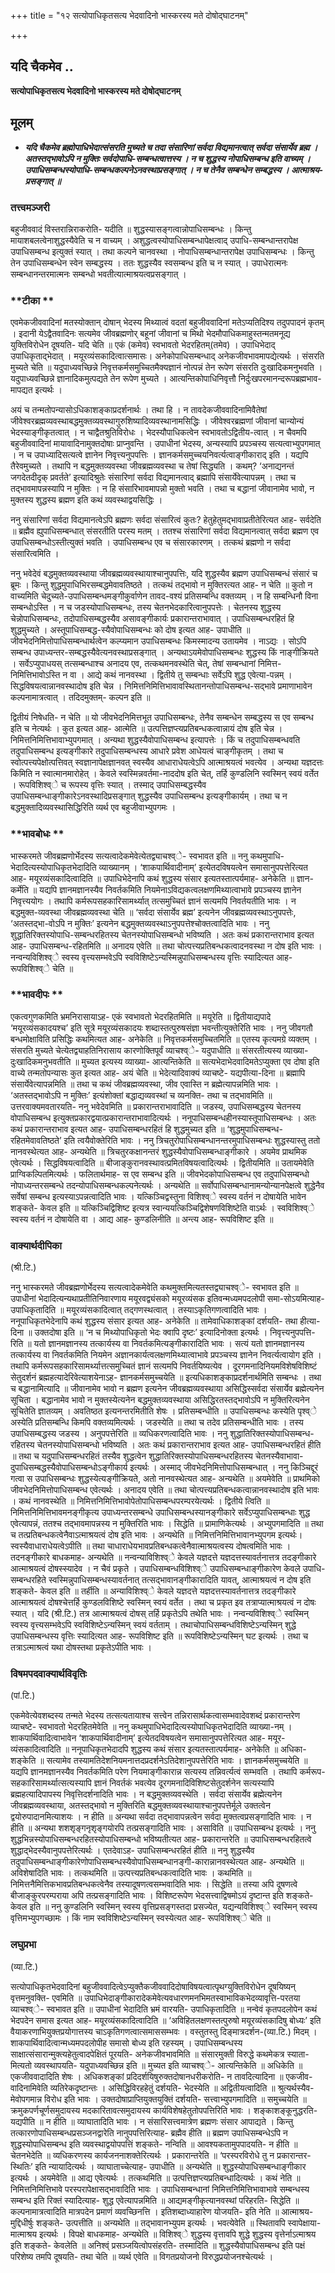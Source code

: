 +++
title = "१२ सत्योपाधिकृतसत्य भेदवादिनो भास्करस्य मते दोषोद्घाटनम्"

+++


## यदि चैकमेव ..

**सत्योपाधिकृतसत्य भेदवादिनो भास्करस्य मते दोषोद्घाटनम्**

## **मूलम्**

- ***यदि चैकमेव ब्रह्मोपाधिभेदात्संसरति मुच्यते च तदा संसारिणां सर्वदा विद्यमानत्वात् सर्वदा संसार्येव ब्रह्म । अतस्तद्भावोऽपि न मुक्तिः सर्वदोपाधि-सम्बन्धत्वात्तस्य । न च शुद्धस्य नोपाधिसम्बन्ध इति वाच्यम् । उपाधिसम्बन्धस्योपाधि-सम्बन्धकल्पनेऽनवस्थाप्रसङ्गात् । न च तेनैव सम्बन्धेन सम्बद्धस्य । आत्माश्रय-प्रसङ्गात् ॥***

### **तत्त्वमञ्जरी**

बहुजीववादं विस्तरान्निराकरोति- यदीति ॥ शुद्धस्यासङ्गत्वान्नोपाधिसम्बन्धः । किन्तु मायाशबलत्वेनाशुद्धस्यैवेति च न वाच्यम् । अशुद्धत्वस्योपाधिसम्बन्धापेक्षत्वाद् उपाधि-सम्बन्धान्तरापेक्ष उपाधिसम्बन्ध इत्युक्तं स्यात् । तथा कल्पने चानवस्था । नोपाधिसम्बन्धान्तरापेक्ष उपाधिसम्बन्धः । किन्तु तेन उपाधिसम्बन्धेन स्वेन सम्बद्धस्य । ततः शुद्धस्यैव स्वसम्बन्ध इति च न स्यात् । उपाधेरात्मनः सम्बन्धानन्तरमात्मनः सम्बन्धो भवतीत्यात्माश्रयत्वप्रसङ्गात् ।

### **टीका **

एवमेकजीववादिनां मतस्योक्तान् दोषान् भेदस्य मिथ्यात्वं वदतां बहुजीववादिनां मतेऽप्यतिदिश्य तदुपपादनं कृतम् । इदानी येऽद्वैतवादिनः सत्यमेव जीवब्रह्मणोर् बहूनां जीवानां च मिथो भेदमौपाधिकमाहुस्तन्मतमनूद्य युक्तिविरोधेन दूषयति- यदि चेति ॥ एकं (कमेव) स्वभावतो भेदरहितम्(तमेव) । उपाधिभेदाद् उपाधिकृताद्भेदात् । मयूरव्यंसकादित्वात्समासः। अनेकोपाधिसम्बन्धाद् अनेकजीवभावमापद्येत्यर्थः । संसरति मुच्यते चेति ॥ यदुपाध्यवच्छिन्ने निवृत्तकर्मसमुच्चितमैक्यज्ञानं नोत्पन्नं तेन रूपेण संसरति दुःखादिकमनुभवति । यदुपाध्यवच्छिन्ने ज्ञानादिकमुत्पद्यते तेन रूपेण मुच्यते । आत्यन्तिकोपाधिनिवृत्तौ निर्दुःखपरमानन्दरूपब्रह्मभाव-मापद्यत इत्यर्थः ।

अयं च तन्मतोपन्यासोऽधिकाशङ्काप्रदर्शनार्थः । तथा हि । न तावदेकजीववादिनामिवैतेषां जीवेश्वरब्रह्मव्यवस्थाबद्धमुक्तव्यवस्थागुरुशिष्यादिव्यवस्थानामसिद्धिः । जीवेश्वरब्रह्मणां जीवानां चान्योन्यं भेदस्याङ्गीकृतत्वात् । न चाद्वैतश्रुतिविरोधः । भेदस्यौपाधिकत्वेन स्वभावतोऽद्वितीय-त्वात् । न चैवमपि बहुजीववादिनां मायावादिनामुक्तदोषाः प्राप्नुवन्ति । उपाधीनां भेदस्य, अन्यस्यापि प्रपञ्चस्य सत्यत्वाभ्युपगमात् । न च उपाध्यादिसत्यत्वे ज्ञानेन निवृत्त्यनुपपत्तिः । ज्ञानकर्मसमुच्चयनिवर्त्यत्वाङ्गीकाराद् इति । यद्यपि तैरेवमुच्यते । तथापि न बद्धमुक्तव्यवस्था जीवब्रह्मव्यवस्था च तेषां सिद्ध्यति । कथम्? ‘अनाद्यनन्तं जगदेतदीदृक् प्रवर्तते’ इत्यादिश्रुतेः संसारिणां सर्वदा विद्यमानत्वाद् ब्रह्मापि संसार्येवेत्यापन्नम् । तथा च तद्भावमापन्नस्यापि न मुक्तिः । न हि संसारिभावमापन्नो मुक्तो भवति । तथा च बद्धानां जीवानामेव भावो, न मुक्तस्य शुद्धस्य ब्रह्मण इति कथं व्यवस्थाद्वयसिद्धिः ।

ननु संसारिणां सर्वदा विद्यमानत्वेऽपि ब्रह्मणः सर्वदा संसारित्वं कुतः? हेतुहेतुमद्भावाप्रतीतेरित्यत आह- सर्वदेति ॥ ब्रह्मैव ह्युपाधिसम्बन्धात् संसरतीति परस्य मतम् । ततश्च संसारिणां सर्वदा विद्यमानत्वात् सर्वदा ब्रह्मण एव उपाधिसम्बन्धोऽस्तीत्युक्तं भवति । उपाधिसम्बन्ध एव च संसारकारणम् । तत्कथं ब्रह्मणो न सर्वदा संसारित्वमिति ।

ननु भवेदेवं बद्धमुक्तव्यवस्थाया जीवब्रह्मव्यवस्थायाश्चानुपपत्तिः, यदि शुद्धस्यैव ब्रह्मण उपाधिसम्बन्धं संसारं च ब्रूमः । किन्तु शुद्धमुपाधिभिरसम्बद्धमेवावतिष्ठते । तत्कथं तद्भावो न मुक्तिरत्यत आह- न चेति ॥ कुतो न वाच्यमिति चेदुच्यते-उपाधिसम्बन्धमङ्गीकुर्वाणेन तावद-वश्यं प्रतिसम्बन्धि वक्तव्यम् । न हि सम्बन्धिनौ विना सम्बन्धोऽस्ति । न च जडस्योपाधिसम्बन्धः, तस्य चेतनभेदकारित्वानुपपत्तेः । चेतनस्य शुद्धस्य चेन्नोपाधिसम्बन्धः, तदोपाधिसम्बद्धस्यैव असावङ्गीकार्यः प्रकारान्तराभावात् । उपाधिसम्बन्धरहितं हि शुद्धमुच्यते । अस्तूपाधिसम्बद्ध-स्यैवोपाधिसम्बन्धः को दोष इत्यत आह- उपाधीति ॥ जीवभेदनिमित्तोपाधिसम्बन्धार्थत्वेन कल्प्यमान उपाधिसम्बन्धः किमस्मादन्य उतायमेव । नाऽद्यः । सोऽपि सम्बन्ध उपाध्यन्तर-सम्बद्धस्यैवेत्यनवस्थाप्रसङ्गात् । अन्यथाऽयमेवोपाधिसम्बन्धः शुद्धस्य किं नाङ्गीक्रियते । सर्वेऽप्युपाधयस् तत्सम्बन्धाश्च अनादय एव, तत्कथमनवस्थेति चेत्, तेषां सम्बन्धानां निमित्त-निमित्तिभावोऽस्ति न वा । आद्ये कथं नानवस्था । द्वितीये तु सम्बन्धाः सर्वेऽपि शुद्ध एवेत्या-पन्नम् । सिद्धविषयत्वान्नानवस्थादोष इति चेन्न । निमित्तनिमित्तिभावावस्थितानन्तोपाधिसम्बन्ध-सद्भावे प्रमाणाभावेन कल्पनामात्रत्वात् । तदिदमुक्तम्- कल्पन इति ॥

द्वितीयं निषेधति- न चेति ॥ यो जीवभेदनिमित्तभूत उपाधिसम्बन्धः, तेनैव सम्बन्धेन सम्बद्धस्य स एव सम्बन्ध इति च नेत्यर्थः । कुत इत्यत आह- आत्मेति ॥ उत्पत्तिज्ञप्त्यप्रतिबन्धकत्वान्नायं दोष इति चेन्न । निमित्तनिमित्तिभावाभ्युपगमात् । अन्यथा शुद्धस्यैवोपाधिसम्बन्ध इत्यापत्तेः । किं च तदुपाधिसम्बन्धवति तदुपाधिसम्बन्ध इत्यङ्गीकारे तदुपाधिसम्बन्धस्य आधारे प्रवेश आधेयत्वं चाङ्गीकृतम् । तथा च स्वोत्पत्त्यपेक्षोत्पत्तिवत् स्वज्ञानापेक्षज्ञानवत् स्वस्यैव आधाराधेयत्वेऽपि आत्माश्रयत्वं भवत्येव । अन्यथा यज्ञदत्तः किमिति न स्वात्मानमारोहेत् । केवले स्वस्मिन्नवर्तमा-नाददोष इति चेत्, तर्हि कुण्डलिनि स्वस्मिन् स्वयं वर्तेत । रूपविशिश्व्े च रूपस्य वृत्तिः स्यात् । तस्माद् उपाधिसम्बद्धस्यैव उपाधिसम्बन्धाङ्गीकारेऽनवस्थादिप्रसङ्गात् शुद्धस्यैव उपाधिसम्बन्ध इत्यङ्गीकार्यम् । तथा च न बद्धमुक्तादिव्यवस्थासिद्धिरिति व्यर्थ एव बहुजीवाभ्युपगमः ।

### **भावबोधः **

भास्करमते जीवब्रह्मणोर्भेदस्य सत्यत्वादेकमेवेत्येतद्व्याचश्व्े- स्वभावत इति ॥ ननु कथमुपाधि-भेदादित्यस्योपाधिकृतभेदादिति व्याख्यानम् । ‘शाकपार्थिवादीनाम्’ इत्येतदविषयत्वेन समासानुपपत्तेरित्यत आह- मयूरव्यंसकादित्वादिति ॥ उपाधिभेदेनापि कथं शुद्धस्य संसार इत्यतस्तात्पर्यमाह- अनेकेति ॥ ज्ञान-कर्मेति ॥ यद्यपि ज्ञानमज्ञानस्यैव निवर्तकमिति नियमेनाऽविद्यकत्वलक्षणमिथ्यात्वाभावे प्रपञ्चस्य ज्ञानेन निवृत्त्ययोगः । तथापि कर्मरूपसहकारिसामर्थ्यात् तत्समुच्चितं ज्ञानं सत्यमपि निवर्तयतीति भावः । न बद्धमुक्त-व्यवस्था जीवब्रह्मव्यवस्था चेति ॥ ‘सर्वदा संसार्येव ब्रह्म’ इत्यनेन जीवब्रह्मव्यवस्थाऽनुपपत्तेः, ‘अतस्तद्भा-वोऽपि न मुक्तिः’ इत्यनेन बद्धमुक्तव्यवस्थाऽनुपपत्तेश्चोक्तत्वादिति भावः । ननु शुद्धातिरिक्तस्योपाधि-सम्बन्धरहितस्य चेतनस्योपाधिसम्बन्धो भविष्यति । अतः कथं प्रकारान्तराभाव इत्यत आह- उपाधिसम्बन्ध-रहितमिति ॥ अनादय एवेति ॥ तथा चोत्पत्त्यप्रतिबन्धकत्वादनवस्था न दोष इति भावः । नन्वन्यविशिश्व्े स्वस्य वृत्त्यसम्भवेऽपि स्वविशिष्टेऽन्यस्मिन्नुपाधिसम्बन्धस्य वृत्तिः स्यादित्यत आह- रूपविशिश्व्े चेति ॥

### **भावदीपः **

एकत्वगुणकमिति भ्रमनिरासायाऽह- एकं स्वभावतो भेदरहितमिति ॥ मयूरेति ॥ द्वितीयाद्यपादे ‘मयूरव्यंसकादयश्च’ इति सूत्रे मयूरव्यंसकादयः शब्दास्तत्पुरुषसंज्ञा भवन्तीत्युक्तेरिति भावः । ननु जीवगतौ बन्धमोक्षाविति प्रसिद्धिः कथमित्यत आह- अनेकेति ॥
निवृत्तकर्मसमुच्चितमिति ॥ एतस्य कृत्यमग्रे व्यक्तम् । संसरति मुच्यते चेत्येतद्व्याहतिनिरासाय कारणोक्तिपूर्वं व्याचश्व्े- यदुपाधीति ॥ संसरतीत्यस्य व्याख्या- दुःखादिकमनुभवतीति ॥ मुच्यत इत्यस्य व्याख्या- आत्यन्तिकेति ॥ सत्यभेदाभेदवादिमतेऽप्युक्ता एव दोषा इति वाच्ये तन्मतोपन्यासः कुत इत्यत आह- अयं चेति ॥ भेदेत्यादिवाक्यं व्याचष्टे- यद्यपीत्या-दिना ॥ ब्रह्मापि संसार्येवेत्यापन्नमिति ॥ तथा च कथं जीवब्रह्मव्यवस्था, जीव एवास्ति न ब्रह्मेत्यापन्नमिति भावः । ‘अतस्तद्भावोऽपि न मुक्तिः’ इत्यंशोक्तां बद्धाद्यव्यवस्थां च व्यनक्ति- तथा च तद्भावमिति ॥ उत्तरवाक्यमवतारयति- ननु भवेदेवमिति ॥ प्रकारान्तराभावादिति ॥ जडस्य, उपाधिसम्बद्धस्य चेतनस्य वोपाधिसम्बन्ध इत्युक्तप्रकारद्वयात्प्रकारान्तराभावादित्यर्थः । ननूपाधिसम्बन्धहीनस्यास्तूपाधिसम्बन्धः । अतः कथं प्रकारान्तराभाव इत्यत आह- उपाधिसम्बन्धरहितं हि शुद्धमुच्यत इति ॥ ‘शुद्धमुपाधिसम्बन्ध-रहितमेवावतिष्ठते’ इति त्वयैवोक्तेरिति भावः । ननु त्रिचतुरोपाधिसम्बन्धानन्तरमुपाधिसम्बन्धः शुद्धस्यास्तु ततो नानवस्थेत्यत आह- अन्यथेति ॥ त्रिचतुरकक्षानन्तरं शुद्धस्यैवोपाधिसम्बन्धाङ्गीकारे । अयमेव प्राथमिक एवेत्यर्थः । सिद्धविषयत्वादिति ॥ बीजाङ्कुरानवस्थावत्प्रमितविषयत्वादित्यर्थः । द्वितीयमिति ॥ उतायमेवेति प्राग्विकल्पितमित्यर्थः । फलितार्थमाह- स एव सम्बन्ध इति ॥ जीवभेदकोपाधिसम्बन्ध एव तदुपाधिसम्बन्धो नोपाध्यन्तरसम्बन्धे तदन्योपाधिसम्बन्धकल्पनेत्यर्थः । अन्यथेति ॥ सर्वोपाधिसम्बन्धानामन्योन्यानपेक्षत्वे शुद्धेनैव सर्वेषां सम्बन्ध इत्यस्याऽपन्नत्वादिति भावः । यत्किञ्चिद्वस्तुना विशिश्व्े स्वस्य वर्तनं न दोषायेति भावेन शङ्कते- केवल इति ॥ यत्किञ्चिद्विशिष्ट इत्यत्र स्वान्ययत्किञ्चिद्विशेषणविशिष्टेति वाऽर्थः । स्वविशिश्व्े स्वस्य वर्तनं न दोषायेति वा । आद्य आह- कुण्डलिनीति ॥ अन्त्य आह- रूपविशिष्ट इति ॥

### **वाक्यार्थदीपिका**

(श्री.टि.)

ननु भास्करमते जीवब्रह्मणोर्भेदस्य सत्यत्वादेकमेवेति कथमुक्तमित्यतस्तद्व्याचश्व्े- स्वभावत इति ॥ उपाधीनां भेदादित्यन्यथाप्रतीतिनिवारणाय मयूरवद्व्यंसको मयूरव्यंसक इतिवन्मध्यमपदलोपी समा-सोऽयमित्याह-उपाधिकृतादिति ॥ मयूरव्यंसकादित्वात् तद्गणस्थत्वात् । तस्याऽकृतिगणत्वादिति भावः । ननूपाधिकृतभेदेनापि कथं शुद्धस्य संसार इत्यत आह- अनेकेति ॥ तामेवाधिकाशङ्कां दर्शयति- तथा हीत्या-दिना ॥ उक्तदोषा इति ॥ ‘न च मिथ्योपाधिकृतो भेदः क्वापि दृष्टः’ इत्यादिनोक्ता इत्यर्थः । निवृत्त्यनुपपत्ति-रिति ॥ यतो ज्ञानमज्ञानस्य तत्कार्यस्य वा निवर्तकमित्यङ्गीकारादिति भावः । सत्यं यतो ज्ञानमज्ञानस्य तत्कार्यस्य वा निवर्तकमिति नियमेन अज्ञानकार्यत्वलक्षणमिथ्यात्वाभावे प्रपञ्चस्य ज्ञानेन निवर्त्यत्वायोग इति । तथापि कर्मरूपसहकारिसामर्थ्यात्तत्समुच्चितं ज्ञानं सत्यमपि निवर्तयिष्यत्येव । दूरगमनादिनियमविशेषविशिष्टं सेतुदर्शनं ब्रह्महत्यादेरिवेत्याशयेनाऽह- ज्ञानकर्मसमुच्चयेति ॥ इत्यधिकाशङ्काप्रदर्शनार्थमिति सम्बन्धः । तथा च बद्धानामित्यादि ॥ जीवानामेव भावो न ब्रह्मण इत्यनेन जीवब्रह्मव्यवस्थाया असिद्धिस्सर्वदा संसार्येव ब्रह्मेत्यनेन सूचिता । बद्धानामेव भावो न मुक्तस्येत्यनेन बद्धमुक्तव्यवस्थाया असिद्धिरतस्तद्भावोऽपि न मुक्तिरित्यनेन सूचितेति ज्ञातव्यम् । अवतिष्ठत इत्यनन्तरमितीति शेषः । प्रतिसम्बन्धीति ॥ उपाधिसम्बन्धः कस्येति पृश्व्े अस्येति प्रतिसम्बन्धि किमपि वक्तव्यमित्यर्थः । जडस्येति ॥ तथा च तदेव प्रतिसम्बन्धीति भावः । तस्य उपाधिसम्बद्धस्य जडस्य । अनुपपत्तेरिति ॥ व्यधिकरणत्वादिति भावः । ननु शुद्धातिरिक्तस्योपाधिसम्बन्ध-रहितस्य चेतनस्योपाधिसम्बन्धो भविष्यति । अतः कथं प्रकारान्तराभाव इत्यत आह- उपाधिसम्बन्धरहितं हीति ॥ तथा च यदुपाधिसम्बन्धरहितं तस्यैव शुद्धत्वेन शुद्धातिरिक्तस्योपाधिसम्बन्धरहितस्य चेतनस्यैवाभावा-दुपाधिसम्बद्धस्यैवोपाधिसम्बन्धोऽङ्गीकार्य इत्यर्थः । अस्माद् जीवभेदनिमित्तोपाधिसम्बन्धात् । ननु किञ्चिद्दूरं गत्वा स उपाधिसम्बन्धः शुद्धस्येत्यङ्गीक्रियते, अतो नानवस्थेत्यत आह- अन्यथेति ॥ अयमेवेति ॥ प्राथमिको जीवभेदनिमित्तोपाधिसम्बन्ध एवेत्यर्थः । अनादय एवेति ॥ तथा चोत्पत्त्यप्रतिबन्धकत्वान्नानवस्थादोष इति भावः । कथं नानवस्थेति ॥ निमित्तनिमित्तिभावोपेतोपाधिसम्बन्धपरम्परयेत्यर्थः । द्वितीये त्विति ॥ निमित्तनिमित्तिभावमनङ्गीकृत्य उपाध्यन्तरसम्बन्धे उपाधिसम्बन्धस्यानङ्गीकारे सर्वेऽप्युपाधिसम्बन्धाः शुद्ध एवेत्यापन्नं, ततश्च तद्भावमापन्नस्य न मुक्तिरिति भावः । सिद्धेति ॥ प्रामाणिकेत्यर्थः । अभ्युपगमादिति ॥ तथा च तत्प्रतिबन्धकत्वेनैवाऽत्माश्रयत्वं दोष इति भावः । अन्यथेति ॥ निमित्तनिमित्तिभावानभ्युपगम इत्यर्थः। स्वस्यैवाधाराधेयत्वेऽपीति ॥ तथा चाधाराधेयभावप्रतिबन्धकत्वेनैवात्माश्रयत्वस्य दोषत्वमिति भावः । तदनङ्गीकारे बाधकमाह- अन्यथेति ॥ नन्वन्याविशिश्व्े केवले यज्ञदत्ते यज्ञदत्तस्यावर्तनात्तत्र तदङ्गीकारे आत्माश्रयत्वं दोषस्स्यादेव । न चैवं प्रकृते । उपाधिसम्बन्धविशिश्व्े उपाधिसम्बन्धाङ्गीकारेण केवले उपाधि-सम्बन्धरहिते स्वस्मिन्नुपाधिसम्बन्धस्यावर्तनात् तत्सद्भावानङ्गीकारादिति यावत्, आत्माश्रयत्वं न दोष इति शङ्कते- केवल इति ॥ तर्हीति ॥ अन्याविशिश्व्े केवले यज्ञदत्ते यज्ञदत्तस्यावर्तनात्तत्र तदङ्गीकारे आत्माश्रयत्वं दोषश्चेत्तर्हि कुण्डलविशिष्टे स्वस्मिन् स्वयं वर्तेत । तथा च प्रकृत इव तत्राप्यात्माश्रयत्वं न दोषः स्यात् । यदि (श्री.टि.) तत्र आत्माश्रयत्वं दोषस् तर्हि प्रकृतेऽपि तथेति भावः । नन्वन्यविशिश्व्े स्वस्मिन् स्वस्य वृत्त्यसम्भवेऽपि स्वविशिष्टेऽन्यस्मिन् स्वयं वर्तताम् । तथाचोपाधिसम्बन्धविशिष्टेऽन्यस्मिन् शुद्धे उपाधिसम्बन्धस्य वृत्तिः स्यादित्यत आह- रूपविशिष्ट इति ॥ रूपविशिष्टेऽन्यस्मिन् घट इत्यर्थः । तथा च तत्राऽत्माश्रत्वं यथा दोषस्तथा प्रकृतेऽपीति भावः ।

### **विषमपदवाक्यार्थविवृतिः**

(पां.टि.)

एकमेवेत्येवशब्दस्य तन्मते भेदस्य तत्सत्यतायाश्च सत्त्वेन तन्निरासार्थकत्वासम्भवादेवशब्दं प्रकारान्तरेण व्याचष्टे- स्वभावतो भेदरहितमेवेति ॥ ननु कथमुपाधिभेदादित्यस्योपाधिकृतभेदादिति व्याख्या-नम् । शाकपार्थिवादित्वाभावेन ‘शाकपार्थिवादीनाम्’ इत्येतदविषयत्वेन समासानुपपत्तेरित्यत आह- मयूर-व्यंसकादित्वादिति ॥ ननूपाधिकृतभेदादपि शुद्धस्य कथं संसार इत्यतस्तात्पर्यमाह- अनेकेति ॥ अधिका-शङ्केति ॥ सत्यामेव तस्यामतिदेशनियमनात्तदप्रदर्शनेऽतिदेशानुपपत्तेरिति भावः । ज्ञानकर्मसमुच्चयेति ॥ यद्यपि ज्ञानमज्ञानस्यैव निवर्तकमिति परेण नियमाङ्गीकारान्न सत्यस्य तन्निवर्त्यत्वं सम्भवति । तथापि कर्मरूप-सहकारिसामर्थ्यात्सत्यस्यापि ज्ञानं निवर्तकं भवत्येव दूरगमनादिविशिष्टसेतुदर्शनेन सत्यस्यापि ब्रह्महत्यादिपापस्य निवृत्तिदर्शनादिति भावः । न बद्धमुक्तव्यवस्थेति । सर्वदा संसार्येव ब्रह्मेत्यनेन जीवब्रह्मव्यवस्थाया, अतस्तद्भावो न मुक्तिरिति बद्धमुक्तव्यवस्थायाश्चानुपपत्तेर्मूले उक्तत्वेन द्वयोरुपादानमित्याशयः । न हीति ॥ अन्यथा सर्वदा तद्भावापन्नत्वेन सर्वदा मुक्तत्वप्रसङ्गादिति भावः । न हीति ॥ अन्यथा शशशृङ्गनृशृङ्गयोरपि तत्प्रसङ्गादिति भावः । असाविति ॥ उपाधिसम्बन्ध इत्यर्थः । ननु शुद्धभिन्नस्योपाधिसम्बन्धरहितस्योपाधिसम्बन्धो भविष्यतीत्यत आह- प्रकारान्तरेति ॥ उपाधिसम्बन्धरहितत्वे शुद्धाद्भेदस्यैवानुपपत्तेरित्यर्थः । एतदेवाऽह- उपाधिसम्बन्धरहितं हीति ॥ ननु शुद्धस्यैव तदुपाधिसम्बन्धाङ्गीकारेणोपाधिसम्बन्धस्यैवोपाधिसम्बन्धानङ्गी-कारान्नानवस्थेत्यत आह- अन्यथेति ॥ अविशेषादिति भावः । तत्कथमिति ॥ उत्पत्त्यप्रतिबन्धकत्वादिति भावः । कथमिति ॥ निमित्तनैमित्तिकभावप्रतिबन्धकत्वेनैव तस्यादूषणत्वसम्भवादिति भावः । सिद्धेति ॥ तस्या अपि दूषणत्वे बीजाङ्कुरपरम्पराया अपि तत्प्रसङ्गादिति भावः । विशिष्टरूपेण भेदसत्त्वाद्विषमोऽयं दृष्टान्त इति शङ्कते- केवल इति ॥ ननु कुण्डलिनि स्वस्मिन् स्वस्य वृत्तिप्रसङ्गस्तदा प्रसज्येत, यद्यन्यविशिश्व्े स्वस्मिन् स्वस्य वृत्तिमभ्युपगच्छामः । किं नाम स्वविशिष्टेऽन्यस्मिन् स्वस्येत्यत आह- रूपविशिश्व्े चेति ॥

### **लघुप्रभा**

(व्या.टि.)

सत्योपाधिकृतभेदवादिनां बहुजीववादित्वेऽप्युक्तैकजीववादिदोषाविषयत्वात्पृथग्युक्तिविरोधेन दूषयिष्यन् वृत्तमनुवक्ति- एवमिति ॥ उपाधिभेदाङ्गीकारादेकमेवेत्यवधारणमनभिमतस्वाभाविकभेदव्यावृत्ति-परतया व्याचश्व्े- स्वभावत इति ॥ उपाधीनां भेदादिति भ्रमं वारयति- उपाधिकृतादिति ॥ नन्वेवं कृतपदलोपेन कथं भेदपदेन समास इत्यत आह- मयूरव्यंसकादित्वादिति ॥ ‘अविहितलक्षणस्तत्पुरुषो मयूरव्यंसकादिषु बोध्यः’ इति
वैयाकरणाभियुक्तप्रयोगात्तस्य चाऽकृतिगणत्वात्समाससम्भवः । वस्तुतस्तु दिङ्मात्रदर्शन-(व्या.टि.) मिदम् । शाकपार्थिवादित्वान्मध्यमपदलोपीह समासो बोध्य इति रहस्यम् । उपाधिसम्बन्धस्य साक्षात्संसारान्मुक्त्यहेतुत्वादपेक्षितं पूरयति- अनेकजीवभावमिति ॥ संसारमुक्ती विरुद्धे कथमेकत्र स्याता-मित्यतो व्यवस्थापयति- यदुपाध्यवच्छिन्न इति ॥ मुच्यत इति व्याचश्व्े- आत्यन्तिकेति ॥ अधिकेति ॥ एकजीववादादिति शेषः । अधिकशङ्कां प्रदिदर्शयिषुरुक्तदोषानधरीकरोति- न तावदित्यादिना ॥ एकजीव-वादिनामिवेति व्यतिरेकदृष्टान्तः । असिद्धिविरहहेतुं दर्शयति- भेदस्येति ॥ अद्वितीयत्वादिति ॥ श्रुत्यर्थस्यैव-मेवोपगमान्न विरोध इति भावः । उक्तदोषाप्राप्तियुक्तयुक्तिं दर्शयति- सत्त्वाभ्युपगमादिति ॥ समुच्चयेति ॥ क्रमुकपर्णचूर्णसमुदायस्य मदकारितावत्समुदायस्य
कार्यविशेषहेतुतोपपत्तिरिति भावः । शङ्काशङ्कूनुद्धरति- यद्यपीति ॥ न हीति ॥ व्याघातादिति भावः । न संसारिसत्त्वमात्रेण ब्रह्मणः संसार आपाद्यते । किन्तु तत्कारणोपाधिसम्बन्धप्रसञ्जनद्वारेति नानुपपत्तिरित्याह- ब्रह्मैव हीति ॥ ब्रह्मण उपाधिसम्बन्धेऽपि न शुद्धस्योपाधिसम्बन्ध इति व्यवस्थाद्वयोपपत्तिं शङ्कते- नन्विति ॥ आवश्यकतामुपपादयति- न हीति ॥ चेतनभेदेति ॥ व्यधिकरणस्य कार्यजननाशक्तेरित्यर्थः । प्रकारान्तरेति ॥ ‘परस्परविरोधे तु न प्रकारान्तर-स्थितिः’ इति न्यायादित्यर्थः । व्याघाताच्चेत्याह- उपाधीति ॥ अन्यथेति ॥ शुद्धस्योपाधिसम्बन्धाङ्गीकार इत्यर्थः । अयमेवेति ॥ आद्य एवेत्यर्थः । तत्कथमिति ॥ उत्पत्तिज्ञप्त्यप्रतिबन्धादित्यर्थः । कथं नेति ॥ निमित्तनिमित्तिभावे परस्परापेक्षासद्भावादिति भावः । उपाधिसम्बन्धानां निमित्तनिमित्तिभावाभावे सम्बन्धस्य सम्बन्ध इति रिक्तं स्यादित्याह- शुद्ध एवेत्यापन्नमिति ॥ आद्यमङ्गीकृत्यानवस्थां परिहरति- सिद्धेति ॥ कल्पनामात्रत्वादिति मात्रपदेन प्रमाणं व्यवच्छिनत्ति । इतिशब्दाध्याहारेण योजयति- इति नेति ॥ आत्माश्रय-मुद्दिधीर्षुः शङ्कते- उत्पत्तीति ॥ अन्यथेति ॥ तद्भावानभ्युपम इत्यर्थः । भवत्येवेति ॥ स्थितावपि स्वापेक्षाया-मात्माश्रय इत्यर्थः । विपक्षे बाधकमाह- अन्यथेति ॥ विशिश्व्े शुद्धस्य वृत्तावपि शुद्धे शुद्धस्य वृत्तेर्नाऽत्माश्रय इति शङ्कते- केवलेति ॥ अनिश्व्ं प्रसञ्जयित्वोपसंहरति- तस्मादिति ॥ शुद्धस्यैवोपाधिसम्बन्ध इति पक्षं परिशेष्य तमपि दूषयति- तथा चेति ॥ व्यर्थ एवेति ॥ विगतप्रयोजनो विरुद्धप्रयोजनश्चेत्यर्थः ।


